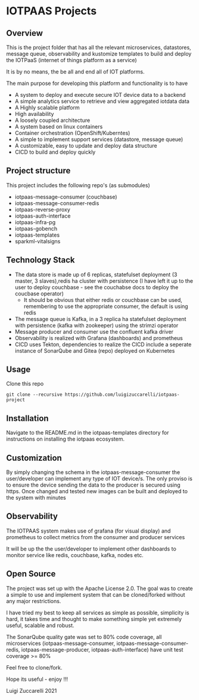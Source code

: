# IOTPAAS Projects

## Overview

This is the project folder that has all the relevant microservices, datastores, message queue, observability and kustomize templates to build and deploy the IOTPaaS (internet of things platform as a service)

It is by no means, the be all and end all of IOT platforms. 

The main purpose for developing this platform and functionality is to have
- A system to deploy and execute secure IOT device data to a backend
- A simple analytics service to retrieve and view aggregated iotdata data
- A Highly scalable platform
- High availability
- A loosely coupled architecture
- A system based on linux containers
- Container orchestration (OpenShift/Kuberntes)
- A simple to implement support services (datastore, message queue)
- A customizable, easy to update and deploy data structure
- CICD to build and deploy quickly

## Project structure

This project includes the following repo's (as submodules)

- iotpaas-message-consumer (couchbase)
- iotpaas-message-consumer-redis
- iotpaas-reverse-proxy
- iotpaas-auth-interface
- iotpaas-infra-pg
- iotpaas-gobench
- iotpaas-templates
- sparkml-vitalsigns

## Technology Stack

- The data store is made up of 6 replicas, statefulset deployment (3 master, 3 slaves),redis ha cluster with persistence (I have left it up to the user to deploy couchbase - see the couchabse docs to deploy the coucbase operator)
  - It should be obvious that either redis or couchbase can be used, remembering to use the appropriate consumer, the default is using redis
- The message queue is Kafka, in a 3 replica ha statefulset deployment with persistence (kafka with zookeeper) using the strimzi operator
- Message producer and consumer use the confluent kafka driver
- Observability is realized with Grafana (dashboards) and prometheus
- CICD uses Tekton, dependencies to realize the CICD include a seperate instance of SonarQube and Gitea (repo) deployed on Kubernetes

## Usage

Clone this repo 

```
git clone --recursive https://github.com/luigizuccarelli/iotpaas-project
```

## Installation

Navigate to the README.md in the iotpaas-templates directory for instructions on installing the iotpaas ecosystem.

## Customization

By simply changing the schema in the iotpaas-message-consumer the user/developer can implement any type of IOT device/s. The only proviso is to ensure the device sending the data to the producer is secured using https. Once changed and tested new images can be built and deployed to the system with minutes

## Observability

The IOTPAAS system makes use of grafana (for visual display) and prometheus to collect metrics from the consumer and producer services

It will be up the the user/developer to implement other dashboards to monitor service like redis, couchbase, kafka, nodes etc.

## Open Source

The project was set up with the Apache License 2.0. The goal was to create a simple to use and implement system that can be cloned/forked  without any major restrictions.

I have tried my best to keep all services as simple as possible, simplicity is hard, it takes time and thought to make something simple yet extremely useful, scalable and robust.

The SonarQube quality gate was set to 80% code coverage, all microservices (iotpaas-message-consumer, iotpaas-message-consumer-redis, iotpaas-message-producer, iotpaas-auth-interface) have unit test coverage >= 80%

Feel free to clone/fork. 

Hope its useful - enjoy !!!

Luigi Zuccarelli 2021
